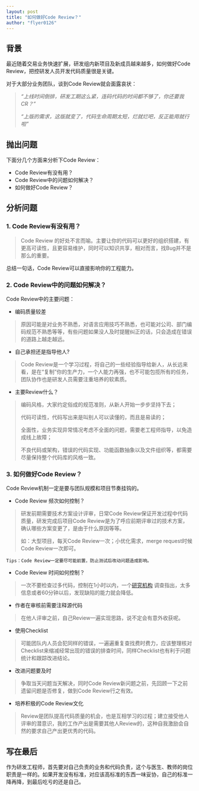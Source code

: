 ```yaml
---
layout: post
title: "如何做好Code Review？"
author: "flyer0126"
---
```


## 背景

最近随着交易业务快速扩展，研发组内新项目及新成员越来越多，如何做好Code Review，把控研发人员开发代码质量很是关键。

对于大部分业务团队，谈到Code Review就会面露哀状：
> *“上线时间倒排，研发工期这么紧，连码代码的时间都不够了，你还要我CR？”*
> 
> *“上版的需求，这版就变了，代码生命周期太短，烂就烂吧，反正能用就行啦”*

## 抛出问题
下面分几个方面来分析下Code Review：

* Code Review有没有用？
* Code Review中的问题如何解决？
* 如何做好Code Review？

## 分析问题

### 1. Code Review有没有用？
> Code Review 的好处不言而喻。主要让你的代码可以更好的组织搭建，有更高可读性，且更容易维护，同时可以知识共享，相对而言，找Bug并不是那么的重要。

总结一句话，Code Review可以直接影响你的工程能力。

### 2. Code Review中的问题如何解决？
Code Review中的主要问题：

* 编码质量较差
> 原因可能是对业务不熟悉，对语言应用技巧不熟悉，也可能对公司、部门编码规范不熟悉等等，有些问题如果没人及时提醒纠正的话，只会造成在错误的道路上越走越远。

* 自己承担还是指导他人?
> Code Review是一个学习过程，将自己的一些经验指导给新人，从长远来看，是在“复制”你的生产力，一个人能力再强，也不可能包揽所有的任务，团队协作也是研发人员需要注重培养的软素质。

* 主要Review什么？
> 编码风格，大家约定俗成的规范准则，从新人开始一步步坚持下去；
> 
> 代码可读性，代码写出来是叫别人可以读懂的，而且是易读的；
>
> 全面性，业务实现异常情况考虑不全面的问题，需要老工程师指导，以免造成线上故障；
> 
> 不良代码或架构，错误的代码实现、功能函数抽象以及文件组织等，都需要尽量保持整个代码库的风格一致。

### 3. 如何做好Code Review？
Code Review机制一定是要与团队规模和项目节奏挂钩的。

* Code Review 频次如何控制？
> 研发前期需要技术方案设计评审，日常Code Review保证开发过程中代码质量，研发完成后项目Code Review是为了呼应前期评审过的技术方案，确认哪些方案变更了，是由于什么原因等等。
> 
> 如：大型项目，每天Code Review一次；小优化需求，merge request时候Code Review一次即可。
> 
```
Tips：Code Review一定要尽可能前置，防止测试后改动问题造成影响。
```

* Code Review 时间如何控制？
> 一次不要检查过多代码，控制在1小时以内，一个[研究机构](https://smartbear.com/resources/case-studies/cisco-systems-collaborator/) 调查指出，太多信息或者60分钟以后，发现缺陷的能力就会降低。

* 作者在审核前需要注释源代码
> 在他人评审之前，自己Review一遍实现思路，说不定会有意外收获呢。

* 使用Checklist
> 可能团队内人员会犯同样的错误，一遍遍重复查找费时费力，应该整理核对Checklist来缩减经常出现的错误的排查时间，同样Checklist也有利于问题统计和跟踪改进结论。

* 改进问题要及时
> 争取当天问题当天解决，同时Code Review新问题之前，先回顾一下之前遗留问题是否修复，做到Code Review行之有效。

* 培养积极的Code Review文化
> Review是团队提高代码质量的机会，也是互相学习的过程；建立接受他人评审的潜意识，我的工作产出是需要其他人Review的，这种自我激励会自然的要求自己产出更优秀的代码。

## 写在最后
作为研发工程师，首先要对自己负责的业务和代码负责，这个与医生、教师的岗位职责是一样的。如果开发没有标准，对应该高标准的东西一味妥协，自己的标准一降再降，到最后吃亏的还是自己。


